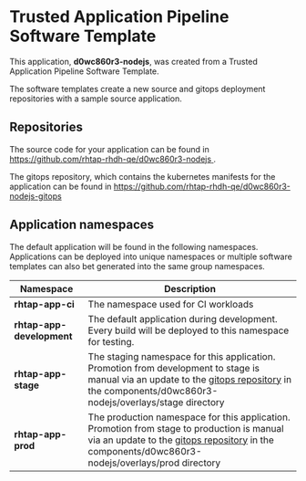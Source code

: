 # Trusted Application Pipeline Software Template

This application, **d0wc860r3-nodejs**, was created from a Trusted Application Pipeline Software Template.

The software templates create a new source and gitops deployment repositories with a sample source application. 

## Repositories

The source code for your application can be found in [https://github.com/rhtap-rhdh-qe/d0wc860r3-nodejs ](https://github.com/rhtap-rhdh-qe/d0wc860r3-nodejs ).
 
The gitops repository, which contains the kubernetes manifests for the application can be found in 
[https://github.com/rhtap-rhdh-qe/d0wc860r3-nodejs-gitops ](https://github.com/rhtap-rhdh-qe/d0wc860r3-nodejs-gitops ) 

## Application namespaces 

The default application will be found in the following namespaces. Applications can be deployed into unique namespaces or multiple software templates can also bet generated into the same group namespaces.  

|  Namespace   |  Description   |  
| -------- | -------- |
| **rhtap-app-ci** | The namespace used for CI workloads |
| **rhtap-app-development** | The default application during development. Every build will be deployed to this namespace for testing. |
| **rhtap-app-stage** | The staging namespace for this application. Promotion from development to stage is manual via an update to the [gitops repository](https://github.com/rhtap-rhdh-qe/d0wc860r3-nodejs-gitops ) in the components/d0wc860r3-nodejs/overlays/stage directory |
| **rhtap-app-prod** | The production namespace for this application. Promotion from stage to production is manual via an update to the [gitops repository](https://github.com/rhtap-rhdh-qe/d0wc860r3-nodejs-gitops ) in the components/d0wc860r3-nodejs/overlays/prod directory |